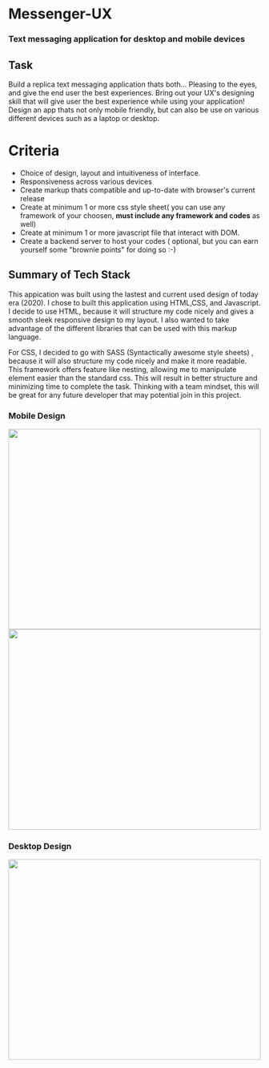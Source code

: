 # Messenger-UX

### Text messaging application for desktop and mobile devices

## Task
Build a replica text messaging application thats both... Pleasing to the eyes, and give the end user the best experiences. 
Bring out your UX's designing skill that will give user the best experience while using your application!
Design an app thats not only mobile friendly, but can also be use on various different devices such as a laptop or desktop.


# Criteria
* Choice of design, layout and intuitiveness of interface.
* Responsiveness across various devices
* Create markup thats compatible and up-to-date with browser's current release
* Create at minimum 1 or more css style sheet( you can use any framework of your choosen, **must include any framework and codes** as well)
* Create at minimum 1 or more javascript file that interact with DOM.
* Create a backend server to host your codes ( optional, but you can earn yourself some "brownie points" for doing so :-) 

## Summary of Tech Stack
This appication was built using the lastest and current used design of today era (2020). I chose to built this application using HTML,CSS, and Javascript.
I decide to use HTML, because it will structure my code nicely and gives a smooth sleek responsive design to my layout. I also wanted to take advantage of the different libraries that can be used with this markup language.

For CSS, I decided to go with SASS (Syntactically awesome style sheets) , because it will also structure my code nicely and make it more readable. This framework offers feature like nesting, allowing me to manipulate element easier than the standard css. This will result in better structure and minimizing time to complete the task. Thinking with a team mindset, this will be great for any future developer that may potential join in this project. 


### Mobile Design
<center>
  <img src="https://github.com/cbedroid/Messenger-UI/blob/master/images/WM_mobile_portrait.png" width="100%" height="400px">
  </br>
  <img src="https://github.com/cbedroid/Messenger-UI/blob/master/images/WM_mobile_horizontal.png" width="100%" height="400px">
</center>

### Desktop Design
<center>
  <img src="https://github.com/cbedroid/Messenger-UI/blob/master/images/WM_desktop.png" width="100%" height="400px">
 </center
